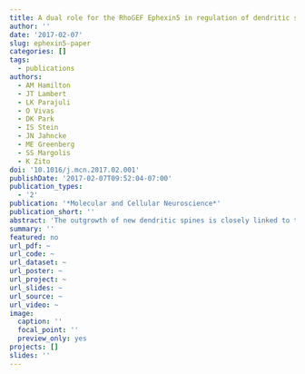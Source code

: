 ```yaml
---
title: A dual role for the RhoGEF Ephexin5 in regulation of dendritic spine outgrowth
author: ''
date: '2017-02-07'
slug: ephexin5-paper
categories: []
tags:
  - publications
authors:
  - AM Hamilton
  - JT Lambert
  - LK Parajuli
  - O Vivas
  - DK Park
  - IS Stein
  - JN Jahncke
  - ME Greenberg
  - SS Margolis
  - K Zito
doi: '10.1016/j.mcn.2017.02.001'
publishDate: '2017-02-07T09:52:04-07:00'
publication_types:
  - '2'
publication: '*Molecular and Cellular Neuroscience*'
publication_short: ''
abstract: 'The outgrowth of new dendritic spines is closely linked to the formation of new synapses, and is thought to be a vital component of the experience-dependent circuit plasticity that supports learning. Here, we examined the role of the RhoGEF Ephexin5 in driving activity-dependent spine outgrowth. We found that reducing Ephexin5 levels increased spine outgrowth, and increasing Ephexin5 levels decreased spine outgrowth in a GEF-dependent manner, suggesting that Ephexin5 acts as an inhibitor of spine outgrowth. Notably, we found that increased neural activity led to a proteasome-dependent reduction in the levels of Ephexin5 in neuronal dendrites, which could facilitate the enhanced spine outgrowth observed following increased neural activity. Surprisingly, we also found that Ephexin5-GFP levels were elevated on the dendrite at sites of future new spines, prior to new spine outgrowth. Moreover, lowering neuronal Ephexin5 levels inhibited new spine outgrowth in response to both global increases in neural activity and local glutamatergic stimulation of the dendrite, suggesting that Ephexin5 is necessary for activity-dependent spine outgrowth. Our data support a model in which Ephexin5 serves a dual role in spinogenesis, acting both as a brake on overall spine outgrowth and as a necessary component in the site-specific formation of new spines.'
summary: ''
featured: no
url_pdf: ~
url_code: ~
url_dataset: ~
url_poster: ~
url_project: ~
url_slides: ~
url_source: ~
url_video: ~
image:
  caption: ''
  focal_point: ''
  preview_only: yes
projects: []
slides: ''
---
```

